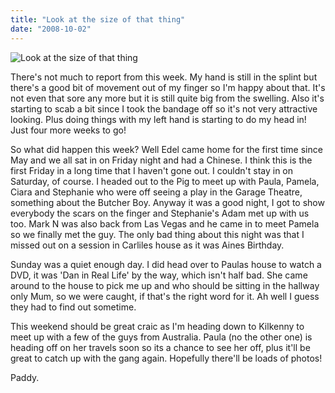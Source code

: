 ```yaml
---
title: "Look at the size of that thing"
date: "2008-10-02"
---
```

![Look at the size of that thing](/images/PA020168.JPG "Look at the size of that thing")

There's not much to report from this week. My hand is still in the splint but there's a good bit of movement out of my finger so I'm happy about that. It's not even that sore any more but it is still quite big from the swelling. Also it's starting to scab a bit since I took the bandage off so it's not very attractive looking. Plus doing things with my left hand is starting to do my head in! Just four more weeks to go!

So what did happen this week? Well Edel came home for the first time since May and we all sat in on Friday night and had a Chinese. I think this is the first Friday in a long time that I haven't gone out. I couldn't stay in on Saturday, of course.  I headed out to the Pig to meet up with Paula, Pamela, Ciara and Stephanie who were off seeing a play in the Garage Theatre, something about the Butcher Boy. Anyway it was a good night, I got to show everybody the scars on the finger and Stephanie's Adam met up with us too. Mark N was also back from Las Vegas and he came in to meet Pamela so we finally met the guy. The only bad thing about this night was that I missed out on a session in Carliles house as it was Aines Birthday.

Sunday was a quiet enough day. I did head over to Paulas house to watch a DVD, it was 'Dan in Real Life' by the way, which isn't half bad. She came around to the house to pick me up and who should be sitting in the hallway only Mum, so we were caught, if that's the right word for it. Ah well I guess they had to find out sometime.

This weekend should be great craic as I'm heading down to Kilkenny to meet up with a few of the guys from Australia. Paula (no the other one) is heading off on her travels soon so its a chance to see her off, plus it'll be great to catch up with the gang again. Hopefully there'll be loads of photos!

Paddy.